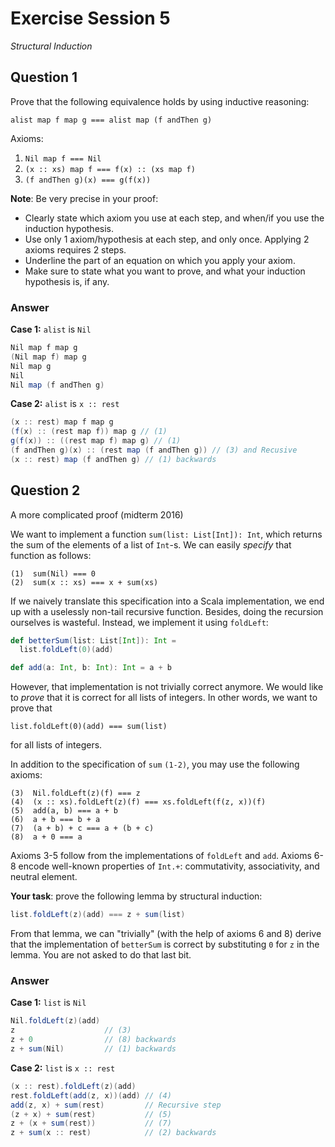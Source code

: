 # Exercise Session 5

*Structural Induction*

## Question 1

Prove that the following equivalence holds by using inductive reasoning:

```
alist map f map g === alist map (f andThen g)
```

Axioms:

   1) `Nil map f === Nil`
   2) `(x :: xs) map f === f(x) :: (xs map f)`
   3) `(f andThen g)(x) === g(f(x))`

**Note**: Be very precise in your proof:

- Clearly state which axiom you use at each step, and when/if you use the induction hypothesis.
- Use only 1 axiom/hypothesis at each step, and only once. Applying 2 axioms requires 2 steps.
- Underline the part of an equation on which you apply your axiom.
- Make sure to state what you want to prove, and what your induction hypothesis is, if any.

### Answer
**Case 1:** `alist` is `Nil`
```scala
Nil map f map g 
(Nil map f) map g
Nil map g
Nil
Nil map (f andThen g)
```
**Case 2:** `alist` is `x :: rest`
```scala
(x :: rest) map f map g
(f(x) :: (rest map f)) map g // (1)
g(f(x)) :: ((rest map f) map g) // (1)
(f andThen g)(x) :: (rest map (f andThen g)) // (3) and Recusive
(x :: rest) map (f andThen g) // (1) backwards
```

## Question 2

A more complicated proof (midterm 2016)

We want to implement a function `sum(list: List[Int]): Int`, which returns the sum of the elements of a list of `Int`-s. We can easily *specify* that function as follows:

```
(1)  sum(Nil) === 0
(2)  sum(x :: xs) === x + sum(xs)
```

If we naively translate this specification into a Scala implementation, we end up with a uselessly non-tail recursive function. Besides, doing the recursion ourselves is wasteful. Instead, we implement it using `foldLeft`:

```scala
def betterSum(list: List[Int]): Int =
  list.foldLeft(0)(add)

def add(a: Int, b: Int): Int = a + b
```

However, that implementation is not trivially correct anymore. We would like to *prove* that it is correct for all lists of integers. In other words, we want to prove that

```
list.foldLeft(0)(add) === sum(list)
```

for all lists of integers.

In addition to the specification of `sum` `(1-2)`, you may use the following axioms:

```
(3)  Nil.foldLeft(z)(f) === z
(4)  (x :: xs).foldLeft(z)(f) === xs.foldLeft(f(z, x))(f)
(5)  add(a, b) === a + b
(6)  a + b === b + a
(7)  (a + b) + c === a + (b + c)
(8)  a + 0 === a
```

Axioms 3-5 follow from the implementations of `foldLeft` and `add`. Axioms 6-8 encode well-known properties of `Int.+`: commutativity, associativity, and neutral element.

**Your task**: prove the following lemma by structural induction:

```scala
list.foldLeft(z)(add) === z + sum(list)
```

From that lemma, we can "trivially" (with the help of axioms 6 and 8) derive that the implementation of `betterSum` is correct by substituting `0` for `z` in the lemma. You are not asked to do that last bit.

### Answer
**Case 1:** `list` is `Nil`
```scala
Nil.foldLeft(z)(add)
z                    // (3)
z + 0                // (8) backwards
z + sum(Nil)         // (1) backwards
```

**Case 2:** `list` is `x :: rest`
```scala
(x :: rest).foldLeft(z)(add)
rest.foldLeft(add(z, x))(add) // (4)
add(z, x) + sum(rest)         // Recursive step
(z + x) + sum(rest)           // (5)
z + (x + sum(rest))           // (7)
z + sum(x :: rest)            // (2) backwards
```
